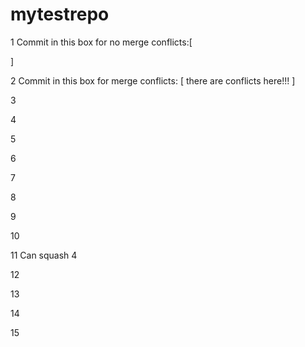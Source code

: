 # mytestrepo

1
Commit in this box for no merge conflicts:[



]

2
Commit in this box for merge conflicts: [ there are conflicts here!!!
]

3

4

5

6

7

8

9

10

11 Can squash 4

12

13

14

15
